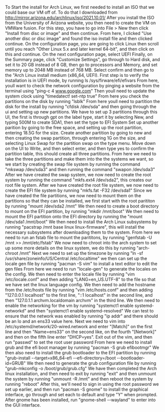   To Start the install for Arch Linux, we first needed to install an ISO that we could base our VM off of. To do that I downloaded from http://mirror.arizona.edu/archlinux/iso/2021.10.01/
After you install the ISO from the University of Arizona website, you then need to create the VM on VMWare fusion. 
For this step, you have to go into File > New then click "Install from disc or image" and then continue.
From here, I clicked "Use another disc or disc image" and found the iso install file and then clicked continue.
On the configuration page, you are going to click Linux then scroll until you reach "Other Linux 5.x and later kernel 64-bit", and then click on this and continue. 
On the next configuration page, select UEFI
Finally, on the Summary page, click "Customize Settings", go through to Hard disk, and set it to 20 GB instead of 8 GB, then go to  processors and Memory, and set memory up to 2048 MB instead of 768 MB. 
Select confirm and then go to the "Arch Linux install medium (x86_64, UEFI).
First step is to verify the installation is in UEFI mode, by running ls /sys/firware/efi/efivars
From here, youll want to check the network configuration by pinging a website from the terminal using "ping-c 4 www.google.com"
Then youll need to update the system clock using "timedatect! set-ntp true"
From here you check the partitions on the disk by running "lsblk"
From here youll need to partition the disk for the install by running "cfdisk /dev/sda" and then going through the ui and setting up new partitions. 
We have to set up 3 partitions through this UI, the first is through gpt on the label type, start it by selecting New, and typing 500M to create SDA1, then set the type to EFI System
Set up another parition by going to the free space, and setting up the root partition, entering 18.5G for the size.
Create another partition by going to new and then creating the swap partition, through entering 1G on the size, and selecting Linux Swap for the partition swap on the type menu.
Move down on the UI to Write, and then select enter, and then type yes to confirm the partition table, this should create all three partitions. 
From here we need to take the three partitions and make them into the the systems we want, so we start by creating the swap file system by running the command "mkswap /dev/sda3" and then running the command "swapon /dev/sda3"
After we have created the swap system, we now need to create the root system by running the command "mkfs.ext4 /dev/sda2", this creates our root file system. 
After we have created the root file system, we now need to create the EFI file system by running "mkfs.fat -F32 /dev/sda1"
Since we have created the file partitions, we now need to mount them on the partitions so that they can be installed, we first start with the root parititon by running "mount /dev/sda2 /mnt"
We then need to create a boot directory to mount on the EFI partition, by running "mkdir /mnt/boot"
We then need to mount the EFI partition onto the EFI directory by running the "mount /dev/sda1 /mnt/boot"
We then need to install the Arch Linux subsystems by running "pacstrap /mnt base linux linux-firmware", this will install the necessary subsystems after downloading them to the system. 
From here we need to run an fstab file to mount the parititons, by running "genfstab -U /mnt >> /mnt/etc/fstab"
We now need to chroot into the arch system to set up some more details on the linux system, we do this by running "arch-chroot /mnt"
Next we need to set up the timezone by running "ln -sf /usr/share/zoneinfo/US/Central /etc/localtime"
we then can set up the locale gen file by running "pacman -S vim" to install a text editor to edit the gen files
From here we need to run "locale-gen" to generate the locales on the config.
We then need to enter the locale file by running "vim /etc/locale.conf" and then adding "LANG=en_US.UTF-8" to the file so that we have set the linux language config. 
We then need to add the hostname from the /etc/hosts file by running "vim /etc/hosts.conf" and then adding "127.0.0.1 localhost" to the first line, "::1 localhost" in the second line,  and then "127.0.1.1 archvm.localdomain archvm" in the third line. 
We then need to enable the networking for the vm by running "systemct1 enable systemd-networkd" and then "systemct1 enable systemd-resolved" 
We can test to ensure that the network was enabled by running "ip addr" and there should be an lo and an ens33 value here.
Next we need to vim into /etc/systemd/network/20-wired.network and enter "[Match]" on the first line and then "Name=ens33" on the second like, on the fourth "[Network]" and then on the fifth line enter "DHCP=yes".
Exit out of the vim, and then run "passwd" to set the root user password
From here we need to install grub and the efi boot manager by running "pacman -S grub efibootmgr" 
We then also need to install the grub bootloader to the EFI partition by running "grub-install --target=x86_64-efi --efi-directory=/boot --bootloader-id=GRUB"
We then need to generate the grub configuration file by running "grub-mkconfig -o /boot/grub/grub.cfg"
We have then completed the Arch linux installation, and then need to exit by running "exit" and then unmount the system by running "unmount -R /mnt" and then reboot the system by running "reboot"
After this, we'll need to sign in using the root password we set up earlier, and then run "pacman -S gnome" to install the graphical interface, go through and set each to default and type "Y" when prompted. 
After gnome has been installed, run "gnome-shell --wayland" to enter into the GUI interface. 
